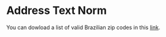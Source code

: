 # Address Text Norm

You can dowload a list of valid Brazilian zip codes in this [link](https://www.qualocep.com/base-de-cep).